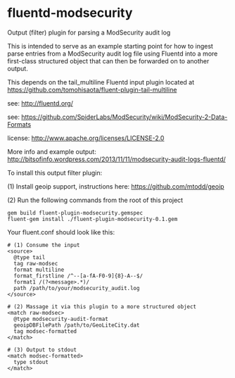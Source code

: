fluentd-modsecurity
===================

Output (filter) plugin for parsing a ModSecurity audit log

This is intended to serve as an example starting point for how to ingest
parse entries from a ModSecurity audit log file using Fluentd into a more first-class
structured object that can then be forwarded on to another output.

This depends on the tail_multiline Fluentd input plugin located 
at https://github.com/tomohisaota/fluent-plugin-tail-multiline

see: http://fluentd.org/

see: https://github.com/SpiderLabs/ModSecurity/wiki/ModSecurity-2-Data-Formats

license: http://www.apache.org/licenses/LICENSE-2.0 

More info and example output: http://bitsofinfo.wordpress.com/2013/11/11/modsecurity-audit-logs-fluentd/

To install this output filter plugin:

(1) Install geoip support, instructions here: https://github.com/mtodd/geoip


(2) Run the following commands from the root of this project

```
gem build fluent-plugin-modsecurity.gemspec
fluent-gem install ./fluent-plugin-modsecurity-0.1.gem
``` 

Your fluent.conf should look like this:

```
# (1) Consume the input
<source>
  @type tail
  tag raw-modsec
  format multiline
  format_firstline /^--[a-fA-F0-9]{8}-A--$/
  format1 /(?<message>.*)/
  path /path/to/your/modsecurity_audit.log
</source>

# (2) Massage it via this plugin to a more structured object
<match raw-modsec>
  @type modsecurity-audit-format
  geoipDBFilePath /path/to/GeoLiteCity.dat
  tag modsec-formatted
</match>

# (3) Output to stdout
<match modsec-formatted>
  type stdout
</match>
```
